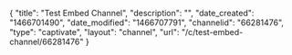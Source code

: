 {
    "title": "Test Embed Channel",
    "description": "",
    "date_created": "1466701490",
    "date_modified": "1466707791",
    "channelid": "66281476",
    "type": "captivate",
    "layout": "channel",
    "url": "\/c\/test-embed-channel\/66281476"
}